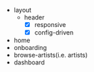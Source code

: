- layout
  - header
    - [x] responsive
    - [x] config-driven
- home
- onboarding
- browse-artists(i.e. artists)
- dashboard
